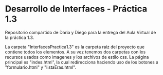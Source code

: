 # Desarrollo de Interfaces - Práctica 1.3

Repositorio compartido de Daria y Diego para la entrega del Aula Virtual de la práctica 1.3.

La carpeta "InterfacesPractica1.3" es la carpeta raíz del proyecto que contiene todos los elementos. A su vez tenemos dos carpetas con los recursos usados como imagenes 
y los archivos de estilo css. La página principal es "indes.html", la cual redirecciona haciendo uso de los botones a "formulario.html" y "listaEras.html".

